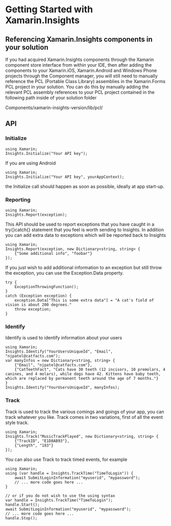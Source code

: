 # Getting Started with Xamarin.Insights

## Referencing Xamarin.Insights components in your solution

If you had acquired Xamarin.Insights components through the Xamarin component store interface from within your IDE, then after adding the components to your Xamarin.iOS, Xamarin.Android and Windows Phone projects through the Component manager, you will still need to manually reference the PCL (Portable Class Library) assemblies in the Xamarin.Forms PCL project in your solution. You can do this by manually adding the relevant PCL assembly references to your PCL project contained in the following path inside of your solution folder

Components/xamarin-insights-version/lib/pcl/


## API

### Initialize 

```
using Xamarin;
Insights.Initialize("Your API key");
```

If you are using Android

```
using Xamarin;
Insights.Initialize("Your API key", yourAppContext);
```

the Initialize call should happen as soon as possible, ideally at app start-up.

### Reporting

```
using Xamarin;
Insights.Report(exception);
```

This API should be used to report exceptions that you have caught in a try{}catch{} statement that you feel is worth sending to Insights. 
In addition you can add extra data to exceptions which will be reported back to Insights

```
using Xamarin;
Insights.Report(exception, new Dictionary<string, string> { 
	{"Some additional info", "foobar"}
});
```

If you just wish to add additional information to an exception but still throw the exception, you can use the Exception.Data property.

```
try {
	ExceptionThrowingFunction();
} 
catch (Exception exception) {
	exception.Data["This is some extra data"] = "A cat's field of vision is about 200 degrees."
	throw exception;
}
```

### Identify

Identify is used to identify information about your users

```
using Xamarin;
Insights.Identify("YourUsersUniqueId", "Email", "njpatel@catfacts.com");
var manyInfos = new Dictionary<string, string> {
	{"Email", "njpatel@catfacts.com"},
	{"CatTeethFact", "Cats have 30 teeth (12 incisors, 10 premolars, 4 canines, and 4 molars), while dogs have 42. Kittens have baby teeth, which are replaced by permanent teeth around the age of 7 months."}
}
Insights.Identify("YourUsersUniqueId", manyInfos);
```

### Track
Track is used to track the various comings and goings of your app, you can track whatever you like. Track comes in two variations, first of all the event style track.

```
using Xamarin;
Insights.Track("MusicTrackPlayed", new Dictionary<string, string> { 
	{"TrackID", "E1D8AB93"}, 
	{"Length", "183"} 
});
```

You can also use Track to track timed events, for example

```
using Xamarin;
using (var handle = Insights.TrackTime("TimeToLogin")) {
	await SubmitLoginInformation("myuserid", "mypassword");
	// ... more code goes here ...
}

// or if you do not wish to use the using syntax
var handle = Insights.TrackTime("TimeToLogin");
handle.Start();
await SubmitLoginInformation("myuserid", "mypassword");
// ... more code goes here ...
handle.Stop();
```